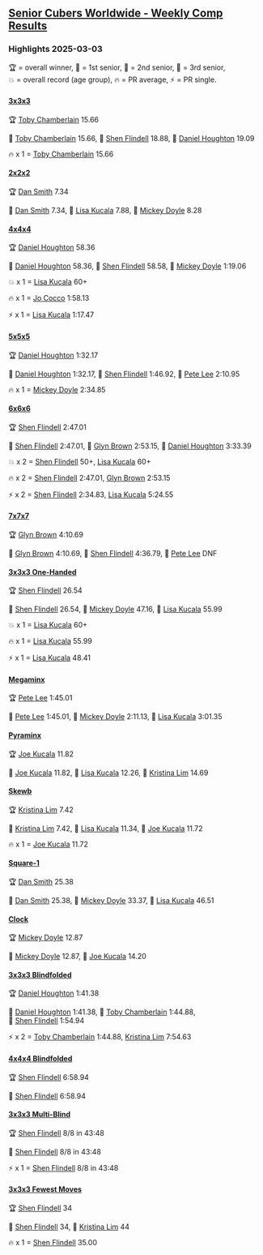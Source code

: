 <style>table {white-space: nowrap;}</style>
<link rel="stylesheet" type="text/css" href="/scw-comp/css/flags.css" />

## [Senior Cubers Worldwide - Weekly Comp Results](/scw-comp/results/)
### Highlights 2025-03-03

<span style="white-space: nowrap;">🏆 = overall winner</span>, <span style="white-space: nowrap;">🥇 = 1st senior</span>, <span style="white-space: nowrap;">🥈 = 2nd senior</span>, <span style="white-space: nowrap;">🥉 = 3rd senior</span>, <span style="white-space: nowrap;">💥 = overall record (age group)</span>, <span style="white-space: nowrap;">🔥 = PR average</span>, <span style="white-space: nowrap;">⚡ = PR single</span>.

#### [3x3x3](333.md)

<span style="white-space: nowrap;">🏆 [Toby Chamberlain](../../persons/toby_chamberlain/333.md) 15.66</span>

<span style="white-space: nowrap;">🥇 [Toby Chamberlain](../../persons/toby_chamberlain/333.md) 15.66</span>, <span style="white-space: nowrap;">🥈 [Shen Flindell](../../persons/shen_flindell/333.md) 18.88</span>, <span style="white-space: nowrap;">🥉 [Daniel Houghton](../../persons/daniel_houghton/333.md) 19.09</span>

🔥 x 1 = <span style="white-space: nowrap;">[Toby Chamberlain](../../persons/toby_chamberlain/333.md) 15.66</span>

#### [2x2x2](222.md)

<span style="white-space: nowrap;">🏆 [Dan Smith](../../persons/dan_smith/222.md) 7.34</span>

<span style="white-space: nowrap;">🥇 [Dan Smith](../../persons/dan_smith/222.md) 7.34</span>, <span style="white-space: nowrap;">🥈 [Lisa Kucala](../../persons/lisa_kucala/222.md) 7.88</span>, <span style="white-space: nowrap;">🥉 [Mickey Doyle](../../persons/mickey_doyle/222.md) 8.28</span>

#### [4x4x4](444.md)

<span style="white-space: nowrap;">🏆 [Daniel Houghton](../../persons/daniel_houghton/444.md) 58.36</span>

<span style="white-space: nowrap;">🥇 [Daniel Houghton](../../persons/daniel_houghton/444.md) 58.36</span>, <span style="white-space: nowrap;">🥈 [Shen Flindell](../../persons/shen_flindell/444.md) 58.58</span>, <span style="white-space: nowrap;">🥉 [Mickey Doyle](../../persons/mickey_doyle/444.md) 1:19.06</span>

💥 x 1 = <span style="white-space: nowrap;">[Lisa Kucala](../../persons/lisa_kucala/444.md) 60+</span>

🔥 x 1 = <span style="white-space: nowrap;">[Jo Cocco](../../persons/jo_cocco/444.md) 1:58.13</span>

⚡ x 1 = <span style="white-space: nowrap;">[Lisa Kucala](../../persons/lisa_kucala/444.md) 1:17.47</span>

#### [5x5x5](555.md)

<span style="white-space: nowrap;">🏆 [Daniel Houghton](../../persons/daniel_houghton/555.md) 1:32.17</span>

<span style="white-space: nowrap;">🥇 [Daniel Houghton](../../persons/daniel_houghton/555.md) 1:32.17</span>, <span style="white-space: nowrap;">🥈 [Shen Flindell](../../persons/shen_flindell/555.md) 1:46.92</span>, <span style="white-space: nowrap;">🥉 [Pete Lee](../../persons/pete_lee/555.md) 2:10.95</span>

🔥 x 1 = <span style="white-space: nowrap;">[Mickey Doyle](../../persons/mickey_doyle/555.md) 2:34.85</span>

#### [6x6x6](666.md)

<span style="white-space: nowrap;">🏆 [Shen Flindell](../../persons/shen_flindell/666.md) 2:47.01</span>

<span style="white-space: nowrap;">🥇 [Shen Flindell](../../persons/shen_flindell/666.md) 2:47.01</span>, <span style="white-space: nowrap;">🥈 [Glyn Brown](../../persons/glyn_brown/666.md) 2:53.15</span>, <span style="white-space: nowrap;">🥉 [Daniel Houghton](../../persons/daniel_houghton/666.md) 3:33.39</span>

💥 x 2 = <span style="white-space: nowrap;">[Shen Flindell](../../persons/shen_flindell/666.md) 50+</span>, <span style="white-space: nowrap;">[Lisa Kucala](../../persons/lisa_kucala/666.md) 60+</span>

🔥 x 2 = <span style="white-space: nowrap;">[Shen Flindell](../../persons/shen_flindell/666.md) 2:47.01</span>, <span style="white-space: nowrap;">[Glyn Brown](../../persons/glyn_brown/666.md) 2:53.15</span>

⚡ x 2 = <span style="white-space: nowrap;">[Shen Flindell](../../persons/shen_flindell/666.md) 2:34.83</span>, <span style="white-space: nowrap;">[Lisa Kucala](../../persons/lisa_kucala/666.md) 5:24.55</span>

#### [7x7x7](777.md)

<span style="white-space: nowrap;">🏆 [Glyn Brown](../../persons/glyn_brown/777.md) 4:10.69</span>

<span style="white-space: nowrap;">🥇 [Glyn Brown](../../persons/glyn_brown/777.md) 4:10.69</span>, <span style="white-space: nowrap;">🥈 [Shen Flindell](../../persons/shen_flindell/777.md) 4:36.79</span>, <span style="white-space: nowrap;">🥉 [Pete Lee](../../persons/pete_lee/777.md) DNF</span>

#### [3x3x3 One-Handed](333oh.md)

<span style="white-space: nowrap;">🏆 [Shen Flindell](../../persons/shen_flindell/333oh.md) 26.54</span>

<span style="white-space: nowrap;">🥇 [Shen Flindell](../../persons/shen_flindell/333oh.md) 26.54</span>, <span style="white-space: nowrap;">🥈 [Mickey Doyle](../../persons/mickey_doyle/333oh.md) 47.16</span>, <span style="white-space: nowrap;">🥉 [Lisa Kucala](../../persons/lisa_kucala/333oh.md) 55.99</span>

💥 x 1 = <span style="white-space: nowrap;">[Lisa Kucala](../../persons/lisa_kucala/333oh.md) 60+</span>

🔥 x 1 = <span style="white-space: nowrap;">[Lisa Kucala](../../persons/lisa_kucala/333oh.md) 55.99</span>

⚡ x 1 = <span style="white-space: nowrap;">[Lisa Kucala](../../persons/lisa_kucala/333oh.md) 48.41</span>

#### [Megaminx](minx.md)

<span style="white-space: nowrap;">🏆 [Pete Lee](../../persons/pete_lee/minx.md) 1:45.01</span>

<span style="white-space: nowrap;">🥇 [Pete Lee](../../persons/pete_lee/minx.md) 1:45.01</span>, <span style="white-space: nowrap;">🥈 [Mickey Doyle](../../persons/mickey_doyle/minx.md) 2:11.13</span>, <span style="white-space: nowrap;">🥉 [Lisa Kucala](../../persons/lisa_kucala/minx.md) 3:01.35</span>

#### [Pyraminx](pyram.md)

<span style="white-space: nowrap;">🏆 [Joe Kucala](../../persons/joe_kucala/pyram.md) 11.82</span>

<span style="white-space: nowrap;">🥇 [Joe Kucala](../../persons/joe_kucala/pyram.md) 11.82</span>, <span style="white-space: nowrap;">🥈 [Lisa Kucala](../../persons/lisa_kucala/pyram.md) 12.26</span>, <span style="white-space: nowrap;">🥉 [Kristina Lim](../../persons/kristina_lim/pyram.md) 14.69</span>

#### [Skewb](skewb.md)

<span style="white-space: nowrap;">🏆 [Kristina Lim](../../persons/kristina_lim/skewb.md) 7.42</span>

<span style="white-space: nowrap;">🥇 [Kristina Lim](../../persons/kristina_lim/skewb.md) 7.42</span>, <span style="white-space: nowrap;">🥈 [Lisa Kucala](../../persons/lisa_kucala/skewb.md) 11.34</span>, <span style="white-space: nowrap;">🥉 [Joe Kucala](../../persons/joe_kucala/skewb.md) 11.72</span>

🔥 x 1 = <span style="white-space: nowrap;">[Joe Kucala](../../persons/joe_kucala/skewb.md) 11.72</span>

#### [Square-1](sq1.md)

<span style="white-space: nowrap;">🏆 [Dan Smith](../../persons/dan_smith/sq1.md) 25.38</span>

<span style="white-space: nowrap;">🥇 [Dan Smith](../../persons/dan_smith/sq1.md) 25.38</span>, <span style="white-space: nowrap;">🥈 [Mickey Doyle](../../persons/mickey_doyle/sq1.md) 33.37</span>, <span style="white-space: nowrap;">🥉 [Lisa Kucala](../../persons/lisa_kucala/sq1.md) 46.51</span>

#### [Clock](clock.md)

<span style="white-space: nowrap;">🏆 [Mickey Doyle](../../persons/mickey_doyle/clock.md) 12.87</span>

<span style="white-space: nowrap;">🥇 [Mickey Doyle](../../persons/mickey_doyle/clock.md) 12.87</span>, <span style="white-space: nowrap;">🥈 [Joe Kucala](../../persons/joe_kucala/clock.md) 14.20</span>

#### [3x3x3 Blindfolded](333bf.md)

<span style="white-space: nowrap;">🏆 [Daniel Houghton](../../persons/daniel_houghton/333bf.md) 1:41.38</span>

<span style="white-space: nowrap;">🥇 [Daniel Houghton](../../persons/daniel_houghton/333bf.md) 1:41.38</span>, <span style="white-space: nowrap;">🥈 [Toby Chamberlain](../../persons/toby_chamberlain/333bf.md) 1:44.88</span>, <span style="white-space: nowrap;">🥉 [Shen Flindell](../../persons/shen_flindell/333bf.md) 1:54.94</span>

⚡ x 2 = <span style="white-space: nowrap;">[Toby Chamberlain](../../persons/toby_chamberlain/333bf.md) 1:44.88</span>, <span style="white-space: nowrap;">[Kristina Lim](../../persons/kristina_lim/333bf.md) 7:54.63</span>

#### [4x4x4 Blindfolded](444bf.md)

<span style="white-space: nowrap;">🏆 [Shen Flindell](../../persons/shen_flindell/444bf.md) 6:58.94</span>

<span style="white-space: nowrap;">🥇 [Shen Flindell](../../persons/shen_flindell/444bf.md) 6:58.94</span>

#### [3x3x3 Multi-Blind](333mbf.md)

<span style="white-space: nowrap;">🏆 [Shen Flindell](../../persons/shen_flindell/333mbf.md) 8/8 in 43:48</span>

<span style="white-space: nowrap;">🥇 [Shen Flindell](../../persons/shen_flindell/333mbf.md) 8/8 in 43:48</span>

⚡ x 1 = <span style="white-space: nowrap;">[Shen Flindell](../../persons/shen_flindell/333mbf.md) 8/8 in 43:48</span>

#### [3x3x3 Fewest Moves](333fm.md)

<span style="white-space: nowrap;">🏆 [Shen Flindell](../../persons/shen_flindell/333fm.md) 34</span>

<span style="white-space: nowrap;">🥇 [Shen Flindell](../../persons/shen_flindell/333fm.md) 34</span>, <span style="white-space: nowrap;">🥈 [Kristina Lim](../../persons/kristina_lim/333fm.md) 44</span>

🔥 x 1 = <span style="white-space: nowrap;">[Shen Flindell](../../persons/shen_flindell/333fm.md) 35.00</span>


<!-- Global site tag (gtag.js) - Google Analytics -->
<script async src="https://www.googletagmanager.com/gtag/js?id=UA-86348435-3"></script>
<script>window.dataLayer = window.dataLayer || []; function gtag() {dataLayer.push(arguments);} gtag('js', new Date()); gtag('config', 'UA-86348435-3');</script>
